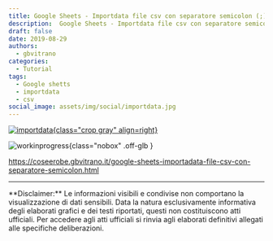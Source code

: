 ```yaml
---
title: Google Sheets - Importdata file csv con separatore semicolon (;)
description:  Google Sheets - Importdata file csv con separatore semicolon (;)
draft: false
date: 2019-08-29
authors:
  - gbvitrano
categories:
  - Tutorial
tags:
  - Google shetts
  - importdata
  - csv
social_image: assets/img/social/importdata.jpg
--- 
```

<style>.md-typeset code { background-color: #fff0;} 
</style>
[![importdata](importdata.webp "Google Sheets - Importdata file csv con separatore semicolon (;)" ){class="crop gray" align=right}](index.md) 

![workinprogress](https://coseerobe.it/assets/img/workinprogress.jpg "Work in progress"){class="nobox" .off-glb }
<!-- more -->

https://coseerobe.gbvitrano.it/google-sheets-importadata-file-csv-con-separatore-semicolon.html

<hr>
**Disclaimer:** Le informazioni visibili e condivise non comportano la visualizzazione di dati sensibili. Data la natura esclusivamente informativa degli elaborati grafici e dei testi riportati, questi non costituiscono atti ufficiali. Per accedere agli atti ufficiali si rinvia agli elaborati definitivi allegati alle specifiche deliberazioni.